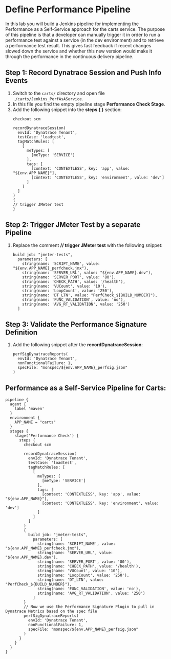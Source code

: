 # Define Performance Pipeline

In this lab you will build a Jenkins pipeline for implementing the Performance as a Self-Service approach for the carts service. The purpose of this pipeline is that a developer can manually trigger it in order to run a performance test against a service (in the dev environment) and to retrieve a performance test result. This gives fast feedback if recent changes slowed down the service and whether this new version would make it through the performance in the continuous delivery pipeline.

## Step 1: Record Dynatrace Session and Push Info Events
1. Switch to the `carts/` directory and open file `./carts/Jenkins_PerfAsAService`.
1. In this file you find the empty pipeline stage **Performance Check Stage**.
1. Add the following snippet into the **steps { }** section:
    ```
    checkout scm

    recordDynatraceSession(
      envId: 'Dynatrace Tenant',
      testCase: 'loadtest',
      tagMatchRules: [
        [
          meTypes: [
            [meType: 'SERVICE']
          ],
          tags: [
            [context: 'CONTEXTLESS', key: 'app', value: "${env.APP_NAME}"],
            [context: 'CONTEXTLESS', key: 'environment', value: 'dev']
          ]
        ]
      ]
    ) 
    {
    // trigger JMeter test
    }  
    ```

## Step 2: Trigger JMeter Test by a separate Pipeline
1. Replace the comment **// trigger JMeter test** with the following snippet:
    ```
    build job: "jmeter-tests",
      parameters: [
        string(name: 'SCRIPT_NAME', value: "${env.APP_NAME}_perfcheck.jmx"),
        string(name: 'SERVER_URL', value: "${env.APP_NAME}.dev"),
        string(name: 'SERVER_PORT', value: '80'),
        string(name: 'CHECK_PATH', value: '/health'),
        string(name: 'VUCount', value: '10'),
        string(name: 'LoopCount', value: '250'),
        string(name: 'DT_LTN', value: "PerfCheck_${BUILD_NUMBER}"),
        string(name: 'FUNC_VALIDATION', value: 'no'),
        string(name: 'AVG_RT_VALIDATION', value: '250')
      ]
    ```

## Step 3: Validate the Performance Signature Definition
1. Add the following snippet after the **recordDynatraceSession**:
    ```
    perfSigDynatraceReports(
      envId: 'Dynatrace Tenant', 
      nonFunctionalFailure: 1, 
      specFile: "monspec/${env.APP_NAME}_perfsig.json"
    ) 
    ```

## Performance as a Self-Service Pipeline for Carts:
```
pipeline {
  agent {
    label 'maven'
  }
  environment {
    APP_NAME = "carts"
  }
  stages {
    stage('Performance Check') {
      steps {
        checkout scm

        recordDynatraceSession(
          envId: 'Dynatrace Tenant',
          testCase: 'loadtest',
          tagMatchRules: [
            [
              meTypes: [
                [meType: 'SERVICE']
              ],
              tags: [
                [context: 'CONTEXTLESS', key: 'app', value: "${env.APP_NAME}"],
                [context: 'CONTEXTLESS', key: 'environment', value: 'dev']
              ]
            ]
          ]
        ) 
        {
          build job: "jmeter-tests",
            parameters: [
              string(name: 'SCRIPT_NAME', value: "${env.APP_NAME}_perfcheck.jmx"),
              string(name: 'SERVER_URL', value: "${env.APP_NAME}.dev"),
              string(name: 'SERVER_PORT', value: '80'),
              string(name: 'CHECK_PATH', value: '/health'),
              string(name: 'VUCount', value: '10'),
              string(name: 'LoopCount', value: '250'),
              string(name: 'DT_LTN', value: "PerfCheck_${BUILD_NUMBER}"),
              string(name: 'FUNC_VALIDATION', value: 'no'),
              string(name: 'AVG_RT_VALIDATION', value: '250')
            ]
        }
        // Now we use the Performance Signature Plugin to pull in Dynatrace Metrics based on the spec file
        perfSigDynatraceReports(
          envId: 'Dynatrace Tenant', 
          nonFunctionalFailure: 1, 
          specFile: "monspec/${env.APP_NAME}_perfsig.json"
        ) 
      }
    }
  }
}
```